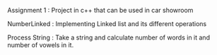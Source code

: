 Assignment 1 : 
  Project in c++ that can be used in car showroom
  
NumberLinked :
  Implementing Linked list and its different operations
  
Process String :
  Take a string and calculate number of words in it and number of vowels in it.
